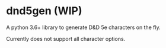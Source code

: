 # dnd5gen (WIP)

A python 3.6+ library to generate D&D 5e characters on the fly.

Currently does not support all character options.